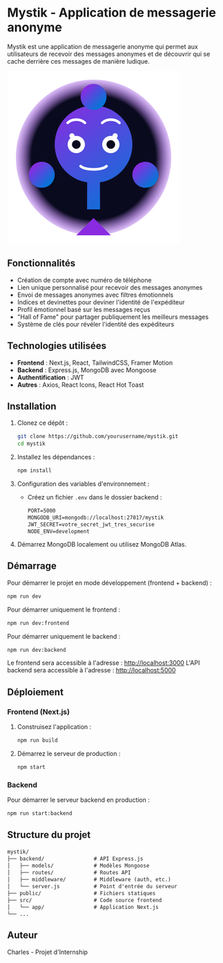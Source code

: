 # Mystik - Application de messagerie anonyme

Mystik est une application de messagerie anonyme qui permet aux utilisateurs de recevoir des messages anonymes et de découvrir qui se cache derrière ces messages de manière ludique.

![Logo Mystik](public/logo.svg)

## Fonctionnalités

- Création de compte avec numéro de téléphone
- Lien unique personnalisé pour recevoir des messages anonymes
- Envoi de messages anonymes avec filtres émotionnels
- Indices et devinettes pour deviner l'identité de l'expéditeur
- Profil émotionnel basé sur les messages reçus
- "Hall of Fame" pour partager publiquement les meilleurs messages
- Système de clés pour révéler l'identité des expéditeurs

## Technologies utilisées

- **Frontend** : Next.js, React, TailwindCSS, Framer Motion
- **Backend** : Express.js, MongoDB avec Mongoose
- **Authentification** : JWT
- **Autres** : Axios, React Icons, React Hot Toast

## Installation

1. Clonez ce dépôt :
   ```bash
   git clone https://github.com/yourusername/mystik.git
   cd mystik
   ```

2. Installez les dépendances :
   ```bash
   npm install
   ```

3. Configuration des variables d'environnement :
   - Créez un fichier `.env` dans le dossier backend :
     ```
     PORT=5000
     MONGODB_URI=mongodb://localhost:27017/mystik
     JWT_SECRET=votre_secret_jwt_tres_securise
     NODE_ENV=development
     ```

4. Démarrez MongoDB localement ou utilisez MongoDB Atlas.

## Démarrage

Pour démarrer le projet en mode développement (frontend + backend) :

```bash
npm run dev
```

Pour démarrer uniquement le frontend :

```bash
npm run dev:frontend
```

Pour démarrer uniquement le backend :

```bash
npm run dev:backend
```

Le frontend sera accessible à l'adresse : [http://localhost:3000](http://localhost:3000)
L'API backend sera accessible à l'adresse : [http://localhost:5000](http://localhost:5000)

## Déploiement

### Frontend (Next.js)

1. Construisez l'application :
   ```bash
   npm run build
   ```

2. Démarrez le serveur de production :
   ```bash
   npm start
   ```

### Backend

Pour démarrer le serveur backend en production :

```bash
npm run start:backend
```

## Structure du projet

```
mystik/
├── backend/                # API Express.js
│   ├── models/             # Modèles Mongoose
│   ├── routes/             # Routes API
│   ├── middleware/         # Middleware (auth, etc.)
│   └── server.js           # Point d'entrée du serveur
├── public/                 # Fichiers statiques
├── src/                    # Code source frontend
│   └── app/                # Application Next.js
└── ...
```

## Auteur

Charles - Projet d'Internship
